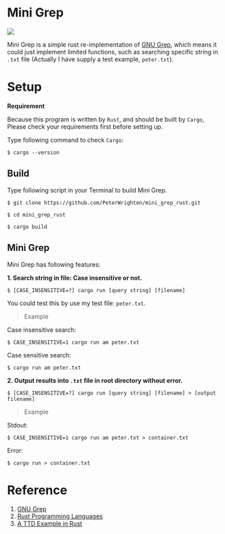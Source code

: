 # Mini Grep
![](https://img.shields.io/badge/MIT-License-blue)

Mini Grep is a simple rust re-implementation of [GNU Grep](https://www.gnu.org/software/grep/manual/grep.html), which means it could just implement limited functions, such as searching specific string in ```.txt``` file (Actually I have supply a test example, ```peter.txt```).

# Setup

**Requirement**

Because this program is written by ```Rust```, and should be built by ```Cargo```, Please check your requirements first before setting up.

Type following command to check ```Cargo```:

```shell
$ cargo --version
```

## Build

Type following script in your Terminal to build Mini Grep.
```shell
$ git clone https://github.com/PeterWrighten/mini_grep_rust.git

$ cd mini_grep_rust

$ cargo build
```

## Mini Grep

Mini Grep has following features:

**1. Search string in file: Case insensitive or not.**

```shell
$ [CASE_INSENSITIVE=?] cargo run [query string] [filename]
```

You could test this by use my test file: ```peter.txt```.

> Example

Case insensitive search:

```shell
$ CASE_INSENSITIVE=1 cargo run am peter.txt
```

Case sensitive search:

```shell
$ cargo run am peter.txt
```
**2. Output results into ```.txt``` file in root directory without error.**

```shell
$ [CASE_INSENSITIVE=?] cargo run [query string] [filename] > [output filename]
```

>Example

Stdout:

```shell
$ CASE_INSENSITIVE=1 cargo run am peter.txt > container.txt
```

Error:

```shell
$ cargo run > container.txt
```


# Reference

1. [GNU Grep](https://www.gnu.org/software/grep/manual/grep.html)
2. [Rust Programming Languages](https://doc.rust-lang.org/book/title-page.html)
3. [A TTD Example in Rust](https://livebook.manning.com/book/a-rust-sampler/chapter-2/)